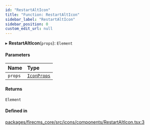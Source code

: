 ```yaml
---
id: "RestartAltIcon"
title: "Function: RestartAltIcon"
sidebar_label: "RestartAltIcon"
sidebar_position: 0
custom_edit_url: null
---
```


▸ **RestartAltIcon**(`props`): `Element`

#### Parameters

| Name | Type |
| :------ | :------ |
| `props` | [`IconProps`](../types/IconProps.md) |

#### Returns

`Element`

#### Defined in

[packages/firecms_core/src/icons/components/RestartAltIcon.tsx:3](https://github.com/FireCMSco/firecms/blob/d45f3739/packages/firecms_core/src/icons/components/RestartAltIcon.tsx#L3)
